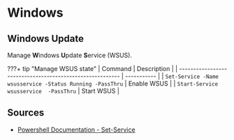 # Windows

## Windows Update

Manage **W**indows **U**pdate **S**ervice (WSUS).

???+ tip "Manage WSUS state"
    | Command                                                   | Description |
    | --------------------------------------------------------- | ----------- |
    | `Set-Service -Name wsusservice -Status Running -PassThru` | Enable WSUS |
    | `Start-Service wsusservice  -PassThru`                    | Start WSUS  |

## Sources

- [Powershell Documentation - Set-Service](https://docs.microsoft.com/en-us/powershell/module/microsoft.powershell.management/set-service?view=powershell-7.2)
